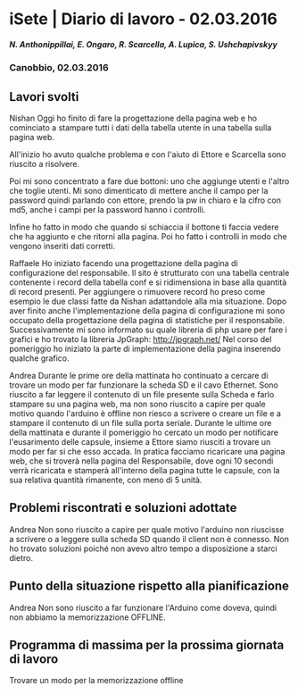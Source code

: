 

# iSete | Diario di lavoro - 02.03.2016
##### N. Anthonippillai, E. Ongaro, R. Scarcella, A. Lupica, S. Ushchapivskyy
### Canobbio, 02.03.2016

## Lavori svolti
Nishan
Oggi ho finito di fare la progettazione della pagina web e ho cominciato a stampare tutti i dati della tabella utente in una tabella sulla pagina web.

All'inizio ho avuto qualche problema e con l'aiuto di Ettore e Scarcella sono riuscito a risolvere.

Poi mi sono concentrato a fare due bottoni: uno che aggiunge utenti e l'altro che toglie utenti.
Mi sono dimenticato di mettere anche il campo per la password quindi parlando con ettore, prendo la pw in chiaro e la cifro con md5, anche i campi per la password hanno i controlli.

Infine ho fatto in modo che quando si schiaccia il bottone ti faccia vedere che ha aggiunto e che ritorni alla pagina.
Poi ho fatto i controlli in modo che vengono inseriti dati corretti.

Raffaele
Ho iniziato facendo una progettazione della pagina di configurazione del responsabile.
Il sito è strutturato con una tabella centrale contenente i record della tabella conf e si ridimensiona in base alla quantità di record presenti.
Per aggiungere o rimuovere record ho preso come esempio le due classi fatte da Nishan adattandole alla mia situazione.
Dopo aver finito anche l'implementazione della pagina di configurazione mi sono occupato della progettazione della pagina di statistiche per il responsabile.
Successivamente mi sono informato su quale libreria di php usare per fare i grafici e ho trovato la libreria JpGraph: http://jpgraph.net/
Nel corso del pomeriggio ho iniziato la parte di implementazione della pagina inserendo qualche grafico.

Andrea 
Durante le prime ore della mattinata ho continuato a cercare di trovare un modo per far funzionare la scheda SD e il cavo Ethernet.
Sono riuscito a far leggere il contenuto di un file presente sulla Scheda e farlo stampare su una pagina web, ma non sono riuscito a capire per quale motivo quando l'arduino è offline non riesco a scrivere o creare un file e a stampare il contenuto di un file sulla porta seriale.
Durante le ultime ore della mattinata e durante il pomeriggio ho cercato un modo per notificare l'eusarimento delle capsule, 
insieme a Ettore siamo riusciti a trovare un modo per far si che esso accada. In pratica facciamo ricaricare una pagina web, che si troverà nella pagina del Responsabile, dove ogni 10 secondi verrà ricaricata e stamperà all'interno della pagina tutte le capsule, con la sua relativa quantità rimanente, con meno di 5 unità.

##  Problemi riscontrati e soluzioni adottate
Andrea
Non sono riuscito a capire per quale motivo l'arduino non riuscisse a scrivere o a leggere sulla scheda SD quando il client non è connesso. Non ho trovato soluzioni poiché non avevo altro tempo a disposizione a starci dietro.

##  Punto della situazione rispetto alla pianificazione
Andrea
Non sono riuscito a far funzionare l'Arduino come doveva, quindi non abbiamo la memorizzazione OFFLINE.

## Programma di massima per la prossima giornata di lavoro
Trovare un modo per la memorizzazione offline
